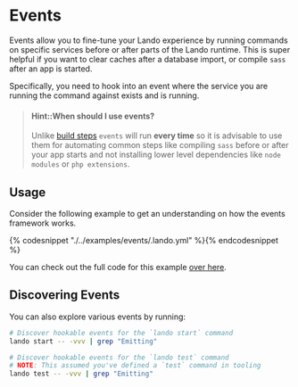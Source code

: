 Events
======

Events allow you to fine-tune your Lando experience by running commands on specific services before or after parts of the Lando runtime. This is super helpful if you want to clear caches after a database import, or compile `sass` after an app is started.

Specifically, you need to hook into an event where the service you are running the command against exists and is running.

> #### Hint::When should I use events?
>
> Unlike [build steps](./build.md) `events` will run **every time** so it is advisable to use them for automating common steps like compiling `sass` before or after your app starts and not installing lower level dependencies like `node modules` or `php extensions`.

Usage
-----

Consider the following example to get an understanding on how the events framework works.

{% codesnippet "./../examples/events/.lando.yml" %}{% endcodesnippet %}

You can check out the full code for this example [over here](https://github.com/lando/lando/tree/master/examples/events).

Discovering Events
------------------

You can also explore various events by running:

```bash
# Discover hookable events for the `lando start` command
lando start -- -vvv | grep "Emitting"

# Discover hookable events for the `lando test` command
# NOTE: This assumed you've defined a `test` command in tooling
lando test -- -vvv | grep "Emitting"
```
